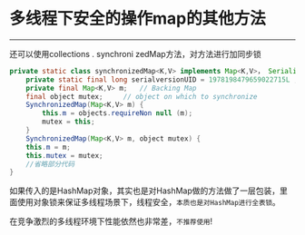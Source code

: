 # 多线程下安全的操作map的其他方法

-----

还可以使用collections . synchroni zedMap方法，对方法进行加同步锁

```java
private static class synchronizedMap<K,V> implements Map<K,V>， Serializable {
    private static final long serialversionUID = 1978198479659022715L ;
    private final Map<K,V> m;   // Backing Map
    final object mutex;     // object on which to synchronize
    SynchronizedMap(Map<K,V> m) {
        this.m = objects.requireNon null (m);
        mutex = this;
    }
    SynchronizedMap(Map<K,V> m, object mutex) {
    this.m = m;
    this.mutex = mutex;
    //省略部分代码
}
```

如果传入的是HashMap对象，其实也是对HashMap做的方法做了一层包装，里面使用对象锁来保证多线程场景下，线程安全，`本质也是对HashMap进行全表锁`。

在竞争激烈的多线程环境下性能依然也非常差，`不推荐使用`!



